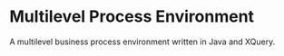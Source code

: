 # Multilevel Process Environment
A multilevel business process environment written in Java and XQuery.

